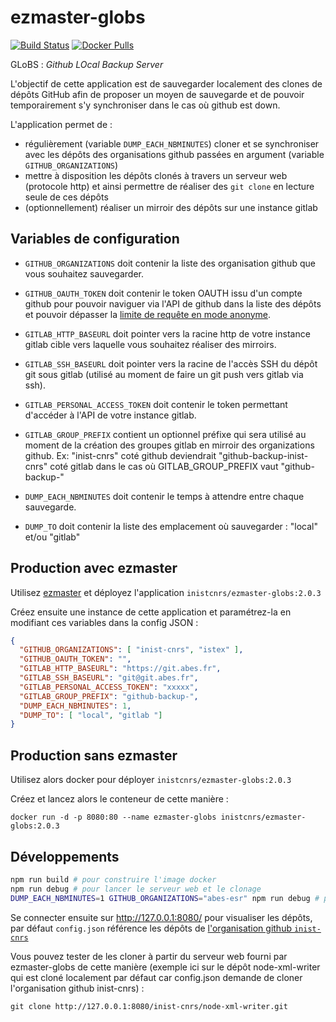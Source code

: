 # ezmaster-globs

[![Build Status](https://travis-ci.org/Inist-CNRS/ezmaster-globs.svg?branch=master)](https://travis-ci.org/Inist-CNRS/ezmaster-globs) [![Docker Pulls](https://img.shields.io/docker/pulls/inistcnrs/ezmaster-globs.svg)](https://registry.hub.docker.com/u/inistcnrs/ezmaster-globs/)

GLoBS : *Github LOcal Backup Server*

L'objectif de cette application est de sauvegarder localement des clones de dépôts GitHub afin de proposer un moyen de sauvegarde et de pouvoir temporairement s'y synchroniser dans le cas où github est down.

L'application permet de :

- régulièrement (variable `DUMP_EACH_NBMINUTES`) cloner et se synchroniser avec les dépôts des organisations github passées en argument (variable `GITHUB_ORGANIZATIONS`)
- mettre à disposition les dépôts clonés à travers un serveur web (protocole http) et ainsi permettre de réaliser des `git clone` en lecture seule de ces dépôts
- (optionnellement) réaliser un mirroir des dépôts sur une instance gitlab

## Variables de configuration

- `GITHUB_ORGANIZATIONS` doit contenir la liste des organisation github que vous souhaitez sauvegarder.
- `GITHUB_OAUTH_TOKEN` doit contenir le token OAUTH issu d'un compte github pour pouvoir naviguer via l'API de github dans la liste des dépôts et pouvoir dépasser la [limite de requête en mode anonyme](https://developer.github.com/v3/#rate-limiting).

- `GITLAB_HTTP_BASEURL` doit pointer vers la racine http de votre instance gitlab cible vers laquelle vous souhaitez réaliser des mirroirs.
- `GITLAB_SSH_BASEURL` doit pointer vers la racine de l'accès SSH du dépôt git sous gitlab (utilisé au moment de faire un git push vers gitlab via ssh).
- `GITLAB_PERSONAL_ACCESS_TOKEN` doit contenir le token permettant d'accéder à l'API de votre instance gitlab.
- `GITLAB_GROUP_PREFIX` contient un optionnel préfixe qui sera utilisé au moment de la création des groupes gitlab en mirroir des organizations github. Ex: "inist-cnrs" coté github deviendrait "github-backup-inist-cnrs" coté gitlab dans le cas où GITLAB_GROUP_PREFIX vaut "github-backup-"  

- `DUMP_EACH_NBMINUTES` doit contenir le temps à attendre entre chaque sauvegarde.
- `DUMP_TO` doit contenir la liste des emplacement où sauvegarder : "local" et/ou "gitlab"

## Production avec ezmaster

Utilisez [ezmaster](https://github.com/Inist-CNRS/ezmaster) et déployez l'application `inistcnrs/ezmaster-globs:2.0.3`

Créez ensuite une instance de cette application et paramétrez-la en modifiant ces variables dans la config JSON :

```json
{
  "GITHUB_ORGANIZATIONS": [ "inist-cnrs", "istex" ],
  "GITHUB_OAUTH_TOKEN": "",
  "GITLAB_HTTP_BASEURL": "https://git.abes.fr",
  "GITLAB_SSH_BASEURL": "git@git.abes.fr",
  "GITLAB_PERSONAL_ACCESS_TOKEN": "xxxxx",
  "GITLAB_GROUP_PREFIX": "github-backup-",
  "DUMP_EACH_NBMINUTES": 1,
  "DUMP_TO": [ "local", "gitlab "]
}
```

## Production sans ezmaster

Utilisez alors docker pour déployer `inistcnrs/ezmaster-globs:2.0.3`

Créez et lancez alors le conteneur de cette manière :

```shell
docker run -d -p 8080:80 --name ezmaster-globs inistcnrs/ezmaster-globs:2.0.3
```


## Développements

```bash
npm run build # pour construire l'image docker
npm run debug # pour lancer le serveur web et le clonage
DUMP_EACH_NBMINUTES=1 GITHUB_ORGANIZATIONS="abes-esr" npm run debug # pour personnaliser depuis des variables d'env
```

Se connecter ensuite sur http://127.0.0.1:8080/ pour visualiser les dépôts, par défaut `config.json` référence les dépôts de [l'organisation github `inist-cnrs`](https://github.com/Inist-CNRS/)

Vous pouvez tester de les cloner à partir du serveur web fourni par ezmaster-globs de cette manière (exemple ici sur le dépôt node-xml-writer qui est cloné localement par défaut car config.json demande de cloner l'organisation github inist-cnrs) :

```
git clone http://127.0.0.1:8080/inist-cnrs/node-xml-writer.git
```

